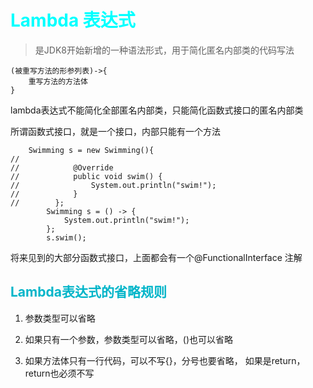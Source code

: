 <style>
h1 {
    color: aqua;
}
h2{
    color: rgb(0, 181, 201);
}
h3,h4 {
    color: #FF70DB93;    
}
</style>

# Lambda 表达式

> 是JDK8开始新增的一种语法形式，用于简化匿名内部类的代码写法

    (被重写方法的形参列表)->{
        重写方法的方法体
    }

lambda表达式不能简化全部匿名内部类，只能简化函数式接口的匿名内部类

所谓函数式接口，就是一个接口，内部只能有一个方法


        Swimming s = new Swimming(){
    //
    //            @Override
    //            public void swim() {
    //                System.out.println("swim!");
    //            }
    //        };
            Swimming s = () -> {
                System.out.println("swim!");
            };
            s.swim();


将来见到的大部分函数式接口，上面都会有一个@FunctionalInterface 注解


## Lambda表达式的省略规则

1. 参数类型可以省略

2. 如果只有一个参数，参数类型可以省略，()也可以省略

3. 如果方法体只有一行代码，可以不写{}，分号也要省略， 如果是return，return也必须不写